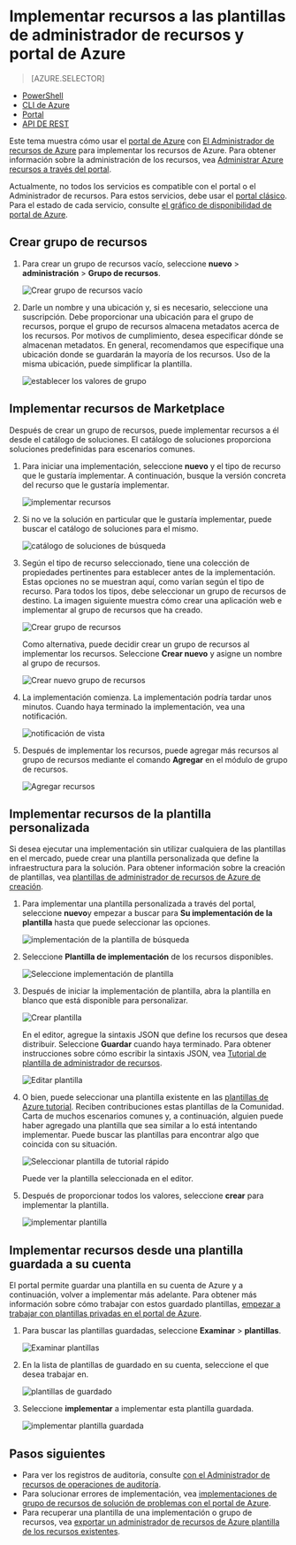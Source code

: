 <properties 
    pageTitle="Usar el portal de Azure para implementar recursos Azure | Microsoft Azure" 
    description="Utilizar el portal de Azure y Azure recursos administrar para implementar los recursos." 
    services="azure-resource-manager,azure-portal" 
    documentationCenter="" 
    authors="tfitzmac" 
    manager="timlt" 
    editor="tysonn"/>

<tags 
    ms.service="azure-resource-manager" 
    ms.workload="multiple" 
    ms.tgt_pltfrm="na" 
    ms.devlang="na" 
    ms.topic="article" 
    ms.date="09/15/2016" 
    ms.author="tomfitz"/>

# <a name="deploy-resources-with-resource-manager-templates-and-azure-portal"></a>Implementar recursos a las plantillas de administrador de recursos y portal de Azure

> [AZURE.SELECTOR]
- [PowerShell](resource-group-template-deploy.md)
- [CLI de Azure](resource-group-template-deploy-cli.md)
- [Portal](resource-group-template-deploy-portal.md)
- [API DE REST](resource-group-template-deploy-rest.md)

Este tema muestra cómo usar el [portal de Azure](https://portal.azure.com) con [El Administrador de recursos de Azure](azure-resource-manager/resource-group-overview.md) para implementar los recursos de Azure. Para obtener información sobre la administración de los recursos, vea [Administrar Azure recursos a través del portal](./azure-portal/resource-group-portal.md).

Actualmente, no todos los servicios es compatible con el portal o el Administrador de recursos. Para estos servicios, debe usar el [portal clásico](https://manage.windowsazure.com). Para el estado de cada servicio, consulte [el gráfico de disponibilidad de portal de Azure](https://azure.microsoft.com/features/azure-portal/availability/).

## <a name="create-resource-group"></a>Crear grupo de recursos

1. Para crear un grupo de recursos vacío, seleccione **nuevo** > **administración** > **Grupo de recursos**.

    ![Crear grupo de recursos vacío](./media/resource-group-template-deploy-portal/create-empty-group.png)

2. Darle un nombre y una ubicación y, si es necesario, seleccione una suscripción. Debe proporcionar una ubicación para el grupo de recursos, porque el grupo de recursos almacena metadatos acerca de los recursos. Por motivos de cumplimiento, desea especificar dónde se almacenan metadatos. En general, recomendamos que especifique una ubicación donde se guardarán la mayoría de los recursos. Uso de la misma ubicación, puede simplificar la plantilla.

    ![establecer los valores de grupo](./media/resource-group-template-deploy-portal/set-group-properties.png)

## <a name="deploy-resources-from-marketplace"></a>Implementar recursos de Marketplace

Después de crear un grupo de recursos, puede implementar recursos a él desde el catálogo de soluciones. El catálogo de soluciones proporciona soluciones predefinidas para escenarios comunes.

1. Para iniciar una implementación, seleccione **nuevo** y el tipo de recurso que le gustaría implementar. A continuación, busque la versión concreta del recurso que le gustaría implementar.

    ![implementar recursos](./media/resource-group-template-deploy-portal/deploy-resource.png)

2. Si no ve la solución en particular que le gustaría implementar, puede buscar el catálogo de soluciones para el mismo.

    ![catálogo de soluciones de búsqueda](./media/resource-group-template-deploy-portal/search-resource.png)

3. Según el tipo de recurso seleccionado, tiene una colección de propiedades pertinentes para establecer antes de la implementación. Estas opciones no se muestran aquí, como varían según el tipo de recurso. Para todos los tipos, debe seleccionar un grupo de recursos de destino. La imagen siguiente muestra cómo crear una aplicación web e implementar al grupo de recursos que ha creado.

    ![Crear grupo de recursos](./media/resource-group-template-deploy-portal/select-existing-group.png)

    Como alternativa, puede decidir crear un grupo de recursos al implementar los recursos. Seleccione **Crear nuevo** y asigne un nombre al grupo de recursos.

    ![Crear nuevo grupo de recursos](./media/resource-group-template-deploy-portal/select-new-group.png)

4. La implementación comienza. La implementación podría tardar unos minutos. Cuando haya terminado la implementación, vea una notificación.

    ![notificación de vista](./media/resource-group-template-deploy-portal/view-notification.png)

5. Después de implementar los recursos, puede agregar más recursos al grupo de recursos mediante el comando **Agregar** en el módulo de grupo de recursos.

    ![Agregar recursos](./media/resource-group-template-deploy-portal/add-resource.png)

## <a name="deploy-resources-from-custom-template"></a>Implementar recursos de la plantilla personalizada

Si desea ejecutar una implementación sin utilizar cualquiera de las plantillas en el mercado, puede crear una plantilla personalizada que define la infraestructura para la solución. Para obtener información sobre la creación de plantillas, vea [plantillas de administrador de recursos de Azure de creación](resource-group-authoring-templates.md).

1. Para implementar una plantilla personalizada a través del portal, seleccione **nuevo**y empezar a buscar para **Su implementación de la plantilla** hasta que puede seleccionar las opciones.

    ![implementación de la plantilla de búsqueda](./media/resource-group-template-deploy-portal/search-template.png)

2. Seleccione **Plantilla de implementación** de los recursos disponibles.

    ![Seleccione implementación de plantilla](./media/resource-group-template-deploy-portal/select-template.png)

3. Después de iniciar la implementación de plantilla, abra la plantilla en blanco que está disponible para personalizar.

    ![Crear plantilla](./media/resource-group-template-deploy-portal/show-custom-template.png)

    En el editor, agregue la sintaxis JSON que define los recursos que desea distribuir. Seleccione **Guardar** cuando haya terminado. Para obtener instrucciones sobre cómo escribir la sintaxis JSON, vea [Tutorial de plantilla de administrador de recursos](resource-manager-template-walkthrough.md).

    ![Editar plantilla](./media/resource-group-template-deploy-portal/edit-template.png)

4. O bien, puede seleccionar una plantilla existente en las [plantillas de Azure tutorial](https://azure.microsoft.com/documentation/templates/). Reciben contribuciones estas plantillas de la Comunidad. Carta de muchos escenarios comunes y, a continuación, alguien puede haber agregado una plantilla que sea similar a lo está intentando implementar. Puede buscar las plantillas para encontrar algo que coincida con su situación.

    ![Seleccionar plantilla de tutorial rápido](./media/resource-group-template-deploy-portal/select-quickstart-template.png)

    Puede ver la plantilla seleccionada en el editor.

5. Después de proporcionar todos los valores, seleccione **crear** para implementar la plantilla. 

    ![implementar plantilla](./media/resource-group-template-deploy-portal/create-custom-deploy.png)

## <a name="deploy-resources-from-a-template-saved-to-your-account"></a>Implementar recursos desde una plantilla guardada a su cuenta

El portal permite guardar una plantilla en su cuenta de Azure y a continuación, volver a implementar más adelante. Para obtener más información sobre cómo trabajar con estos guardado plantillas, [empezar a trabajar con plantillas privadas en el portal de Azure](./marketplace-consumer/mytemplates-getstarted.md).

1. Para buscar las plantillas guardadas, seleccione **Examinar** > **plantillas**.

    ![Examinar plantillas](./media/resource-group-template-deploy-portal/browse-templates.png)

2. En la lista de plantillas de guardado en su cuenta, seleccione el que desea trabajar en.

    ![plantillas de guardado](./media/resource-group-template-deploy-portal/saved-templates.png)

3. Seleccione **implementar** a implementar esta plantilla guardada.

    ![implementar plantilla guardada](./media/resource-group-template-deploy-portal/deploy-saved-template.png)

## <a name="next-steps"></a>Pasos siguientes

- Para ver los registros de auditoría, consulte [con el Administrador de recursos de operaciones de auditoría](resource-group-audit.md).
- Para solucionar errores de implementación, vea [implementaciones de grupo de recursos de solución de problemas con el portal de Azure](resource-manager-troubleshoot-deployments-portal.md).
- Para recuperar una plantilla de una implementación o grupo de recursos, vea [exportar un administrador de recursos de Azure plantilla de los recursos existentes](resource-manager-export-template.md).





